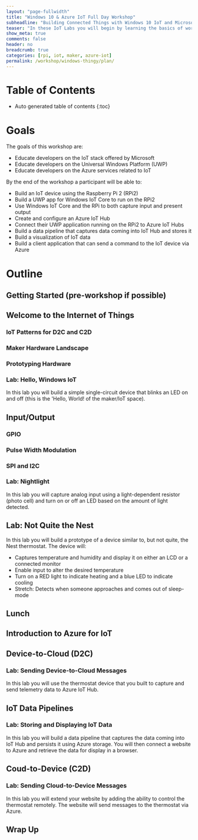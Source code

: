```yaml
---
layout: "page-fullwidth"
title: "Windows 10 & Azure IoT Full Day Workshop"
subheadline: "Building Connected Things with Windows 10 IoT and Microsoft Azure"
teaser: "In these IoT Labs you will begin by learning the basics of working with Windows 10 IoT Core connected to sensors and devices. You will move on to connecting the device to the Cloud. You will learn how to leverage Microsoft Azure services to collect data and control devices and use advanced services like analytics and machine learning to discover insights using your Things."
show_meta: true
comments: false
header: no
breadcrumb: true
categories: [rpi, iot, maker, azure-iot]
permalink: /workshop/windows-thingy/plan/
---
```


# Table of Contents
*  Auto generated table of contents
{:toc}

# Goals
The goals of this workshop are:

+ Educate developers on the IoT stack offered by Microsoft
+ Educate developers on the Universal Windows Platform (UWP)
+ Educate developers on the Azure services related to IoT

By the end of the workshop a participant will be able to:

+ Build an IoT device using the Raspberry Pi 2 (RPi2)
+ Build a UWP app for Windows IoT Core to run on the RPi2
+ Use Windows IoT Core and the RPi to both capture input and present output
+ Create and configure an Azure IoT Hub
+ Connect their UWP application running on the RPi2 to Azure IoT Hubs
+ Build a data pipeline that captures data coming into IoT Hub and stores it
+ Build a visualization of IoT data
+ Build a client application that can send a command to the IoT device via Azure

# Outline

## Getting Started (pre-workshop if possible)

## Welcome to the Internet of Things

### IoT Patterns for D2C and C2D

### Maker Hardware Landscape

### Prototyping Hardware

### Lab: Hello, Windows IoT
In this lab you will build a simple single-circuit device that blinks an LED on and off (this is the 'Hello, World! of the maker/IoT space).

## Input/Output

### GPIO

### Pulse Width Modulation

### SPI and I2C

### Lab: Nightlight
In this lab you will capture analog input using a light-dependent resistor (photo cell) and turn on or off an LED based on the amount of light detected.

## Lab: Not Quite the Nest
In this lab you will build a prototype of a device similar to, but not quite, the Nest thermostat. The device will:

+ Captures temperature and humidity and display it on either an LCD or a connected monitor
+ Enable input to alter the desired temperature
+ Turn on a RED light to indicate heating and a blue LED to indicate cooling
+ Stretch: Detects when someone approaches and comes out of sleep-mode

## Lunch

## Introduction to Azure for IoT

## Device-to-Cloud (D2C)

### Lab: Sending Device-to-Cloud Messages
In this lab you will use the thermostat device that you built to capture and send telemetry data to Azure IoT Hub.

## IoT Data Pipelines

### Lab: Storing and Displaying IoT Data
In this lab you will build a data pipeline that captures the data coming into IoT Hub and persists it using Azure storage. You will then connect a website to Azure and retrieve the data for display in a browser.

## Coud-to-Device (C2D)

### Lab: Sending Cloud-to-Device Messages
In this lab you will extend your website by adding the ability to control the thermostat remotely. The website will send messages to the thermostat via Azure.

## Wrap Up

 
